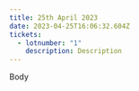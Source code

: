 ```yaml
---
title: 25th April 2023
date: 2023-04-25T16:06:32.604Z
tickets:
  - lotnumber: "1"
    description: Description
---
```

B﻿ody